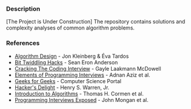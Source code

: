 ### Description
[The Project is Under Construction]
The repository contains solutions and complexity analyses of common algorithm problems.

### References
* [Algorithm Design](http://www.amazon.com/Algorithm-Design-Jon-Kleinberg/dp/0321295358) - Jon Kleinberg & Éva Tardos
* [Bit Twiddling Hacks](http://graphics.stanford.edu/~seander/bithacks.html) - Sean Eron Anderson
* [Cracking The Coding Interview](http://www.crackingthecodinginterview.com) - Gayle Laakmann McDowell
* [Elements of Programming Interviews](http://elementsofprogramminginterviews.com/) - Adnan Aziz et al.
* [Geeks for Geeks](http://www.geeksforgeeks.org/fundamentals-of-algorithms/) - Computer Science Portal
* [Hacker's Delight](http://www.hackersdelight.org/) - Henry S. Warren, Jr.
* [Introduction to Algorithms](https://mitpress.mit.edu/books/introduction-algorithms-third-edition) - Thomas H. Cormen et al.
* [Programming Interviews Exposed](http://www.amazon.com/Programming-Interviews-Exposed-Secrets-Programmer/dp/047012167X) - John Mongan et al.
